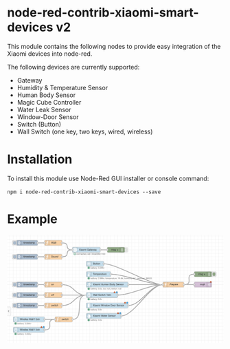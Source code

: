 # node-red-contrib-xiaomi-smart-devices v2

This module contains the following nodes to provide easy integration of the Xiaomi devices into node-red.

The following devices are currently supported:

* Gateway
* Humidity & Temperature Sensor
* Human Body Sensor
* Magic Cube Controller
* Water Leak Sensor
* Window-Door Sensor
* Switch (Button)
* Wall Switch (one key, two keys, wired, wireless)

# Installation
To install this module use Node-Red GUI installer or console command:

```
npm i node-red-contrib-xiaomi-smart-devices --save
```

# Example

![Example](example.png)